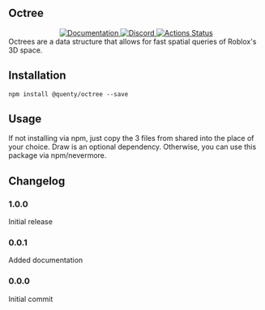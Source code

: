 ## Octree
<div align="center">
  <a href="http://quenty.github.io/api/">
    <img src="https://img.shields.io/badge/docs-website-green.svg" alt="Documentation" />
  </a>
  <a href="https://discord.gg/mhtGUS8">
    <img src="https://img.shields.io/badge/discord-nevermore-blue.svg" alt="Discord" />
  </a>
  <a href="https://github.com/Quenty/NevermoreEngine/actions">
    <img src="https://github.com/Quenty/NevermoreEngine/workflows/lint/badge.svg" alt="Actions Status" />
  </a>
</div>
Octrees are a data structure that allows for fast spatial queries of Roblox's 3D space.

## Installation
```
npm install @quenty/octree --save
```

## Usage

If not installing via npm, just copy the 3 files from shared into the place of your choice. Draw is an optional dependency. Otherwise, you can use this package via npm/nevermore.
## Changelog

### 1.0.0
Initial release

### 0.0.1
Added documentation

### 0.0.0
Initial commit